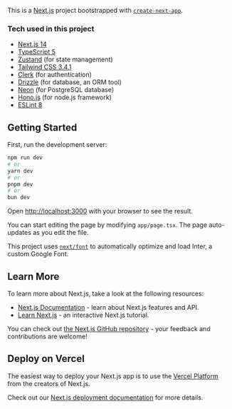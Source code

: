 This is a [Next.js](https://nextjs.org/) project bootstrapped with [`create-next-app`](https://github.com/vercel/next.js/tree/canary/packages/create-next-app).

### Tech used in this project

- [Next.js 14](https://nextjs.org/)
- [TypeScript 5](https://www.typescriptlang.org/)
- [Zustand](https://zustand-demo.pmnd.rs/) (for state management)
- [Tailwind CSS 3.4.1](https://tailwindcss.com/)
- [Clerk](https://clerk.com/) (for authentication)
- [Drizzle](https://orm.drizzle.team/) (for database, an ORM tool)
- [Neon](https://neon.tech/) (for PostgreSQL database)
- [Hono.js](https://hono.dev/) (for node.js framework)
- [ESLint 8](https://eslint.org/)

## Getting Started

First, run the development server:

```bash
npm run dev
# or
yarn dev
# or
pnpm dev
# or
bun dev
```

Open [http://localhost:3000](http://localhost:3000) with your browser to see the result.

You can start editing the page by modifying `app/page.tsx`. The page auto-updates as you edit the file.

This project uses [`next/font`](https://nextjs.org/docs/basic-features/font-optimization) to automatically optimize and load Inter, a custom Google Font.

## Learn More

To learn more about Next.js, take a look at the following resources:

- [Next.js Documentation](https://nextjs.org/docs) - learn about Next.js features and API.
- [Learn Next.js](https://nextjs.org/learn) - an interactive Next.js tutorial.

You can check out [the Next.js GitHub repository](https://github.com/vercel/next.js/) - your feedback and contributions are welcome!

## Deploy on Vercel

The easiest way to deploy your Next.js app is to use the [Vercel Platform](https://vercel.com/new?utm_medium=default-template&filter=next.js&utm_source=create-next-app&utm_campaign=create-next-app-readme) from the creators of Next.js.

Check out our [Next.js deployment documentation](https://nextjs.org/docs/deployment) for more details.
